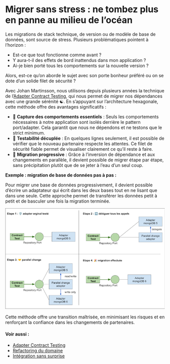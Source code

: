 Migrer sans stress : ne tombez plus en panne au milieu de l’océan
===

Les migrations de stack technique, de version ou de modèle de base de données, sont source de stress.
Plusieurs problématiques pointent à l’horizon :
- Est-ce que tout fonctionne comme avant ?
- Y aura-t-il des effets de bord inattendus dans mon application ?
- Ai-je bien porté tous les comportements sur la nouvelle version ?

Alors, est-ce qu’on aborde le sujet avec son porte bonheur préféré ou on se dote d’un solide filet de sécurité ?

Avec Johan Martinsson, nous utilisons depuis plusieurs années la technique de l’[Adapter Contract Testing](README.md), qui nous permet de migrer nos dépendances avec une grande sérénité ☯️.
En s’appuyant sur l’architecture hexagonale, cette méthode offre des avantages significatifs :

- 🎣 **Capture des comportements essentiels** : Seuls les comportements nécessaires à notre application sont isolés derrière le pattern port/adapter. Cela garantit que nous ne dépendons et ne testons que le strict minimum.
- 🛟 **Testabilité décuplée** : En quelques lignes seulement, il est possible de vérifier que le nouveau partenaire respecte les attentes. Ce filet de sécurité fiable permet de visualiser clairement ce qu’il reste à faire.
- 👣 **Migration progressive** : Grâce à l’inversion de dépendance et aux changements en parallèle, il devient possible de migrer étape par étape, sans précipitation plutôt que de se jeter à l’eau d’un seul coup.

**Exemple : migration de base de données pas à pas :**

Pour migrer une base de données progressivement, il devient possible d’écrire un adaptateur qui écrit dans les deux bases tout en ne lisant que dans une seule.
Cette approche permet de transférer les données petit à petit et de basculer une fois la migration terminée.

![Illustration de migration de base de données](migration-db-illustration.png)

Cette méthode offre une transition maîtrisée, en minimisant les risques et en renforçant la confiance dans les 
changements de partenaires.

####  Voir aussi :
- [Adapter Contract Testing](README.md)
- [Refactoring du domaine](avantage-refactoring-du-domaine.md)
- [Intégration sans surprise](avantage-integration-services-tiers-sans-surprises.md)